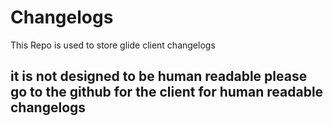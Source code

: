 # Changelogs
This Repo is used to store glide client changelogs
## it is not designed to be human readable please go to the github for the client for human readable changelogs
